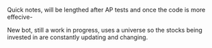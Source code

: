 Quick notes, will be lengthed after AP tests and once the code is more effecive- 

New bot, still a work in progress, uses a universe so the stocks being invested in are constantly updating and changing. 